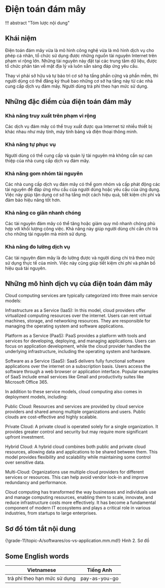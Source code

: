 # Điện toán đám mây

!!! abstract "Tóm lược nội dung"

## Khái niệm

Điện toán đám mây vừa là mô hình công nghệ vừa là mô hình dịch vụ cho phép cá nhân, tổ chức sử dụng được những nguồn tài nguyên Internet trên phạm vi rộng lớn. Những tài nguyên này đặt tại các trung tâm dữ liệu, được tổ chức phân tán về mặt địa lý và luôn sẵn sàng đáp ứng yêu cầu.

Thay vì phải sở hữu và tự bảo trì cơ sở hạ tầng phần cứng và phần mềm, thì người dùng có thể đăng ký thuê bao những cơ sở hạ tầng này từ các nhà cung cấp dịch vụ đám mây. Người dùng trả phí theo hạn mức sử dụng.

## Những đặc điểm của điện toán đám mây

### Khả năng truy xuất trên phạm vi rộng

Các dịch vụ đám mây có thể truy xuất được qua Internet từ nhiều thiết bị khác nhau như máy tính, máy tính bảng và điện thoại thông minh.

### Khả năng tự phục vụ

Người dùng có thể cung cấp và quản lý tài nguyên mà không cần sự can thiệp của nhà cung cấp dịch vụ đám mây.

### Khả năng gom nhóm tài nguyên

Các nhà cung cấp dịch vụ đám mây có thể gom nhóm và cấp phát động các tài nguyên để đáp ứng nhu cầu của người dùng hoặc yêu cầu của ứng dụng. Việc này giúp tận dụng cơ sở hạ tầng một cách hiệu quả, tiết kiệm chi phí và đảm bảo hiệu năng tốt hơn.

### Khả năng co giãn nhanh chóng

Các tài nguyên đám mây có thể tăng hoặc giảm quy mô nhanh chóng phù hợp với khối lượng công việc. Khả năng này giúp người dùng chỉ cần chi trả cho những tài nguyên mà mình sử dụng.

### Khả năng đo lường dịch vụ

Các tài nguyên đám mây là đo lường được và người dùng chi trả theo mức sử dụng thực tế của mình. Việc này cũng giúp tiết kiệm chi phí và phân bổ hiệu quả tài nguyên.

## Những mô hình dịch vụ của điện toán đám mây

Cloud computing services are typically categorized into three main service models:

Infrastructure as a Service (IaaS): In this model, cloud providers offer virtualized computing resources over the internet. Users can rent virtual machines, storage, and networking resources. They are responsible for managing the operating system and software applications.

Platform as a Service (PaaS): PaaS provides a platform with tools and services for developing, deploying, and managing applications. Users can focus on application development, while the cloud provider handles the underlying infrastructure, including the operating system and hardware.

Software as a Service (SaaS): SaaS delivers fully functional software applications over the internet on a subscription basis. Users access the software through a web browser or application interface. Popular examples of SaaS include email services like Gmail and productivity suites like Microsoft Office 365.

In addition to these service models, cloud computing also comes in deployment models, including:

Public Cloud: Resources and services are provided by cloud service providers and shared among multiple organizations and users. Public clouds are cost-effective and highly scalable.

Private Cloud: A private cloud is operated solely for a single organization. It provides greater control and security but may require more significant upfront investment.

Hybrid Cloud: A hybrid cloud combines both public and private cloud resources, allowing data and applications to be shared between them. This model provides flexibility and scalability while maintaining some control over sensitive data.

Multi-Cloud: Organizations use multiple cloud providers for different services or resources. This can help avoid vendor lock-in and improve redundancy and performance.

Cloud computing has transformed the way businesses and individuals use and manage computing resources, enabling them to scale, innovate, and reduce infrastructure costs more effectively. It has become a fundamental component of modern IT ecosystems and plays a critical role in various industries, from startups to large enterprises.



## Sơ đồ tóm tắt nội dung

{!grade-11/topic-A/softwares/os-vs-application.mm.md!}
Hình 2. Sơ đồ

## Some English words

| Vietnamese | Tiếng Anh | 
| --- | --- |
| trả phí theo hạn mức sử dụng | pay-as-you-go |